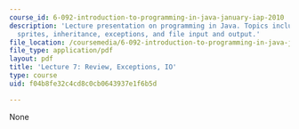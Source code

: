 ```yaml
---
course_id: 6-092-introduction-to-programming-in-java-january-iap-2010
description: 'Lecture presentation on programming in Java. Topics include: interfaces,
  sprites, inheritance, exceptions, and file input and output.'
file_location: /coursemedia/6-092-introduction-to-programming-in-java-january-iap-2010/f04b8fe32c4cd8c0cb0643937e1f6b5d_MIT6_092IAP10_lec07.pdf
file_type: application/pdf
layout: pdf
title: 'Lecture 7: Review, Exceptions, IO'
type: course
uid: f04b8fe32c4cd8c0cb0643937e1f6b5d

---
```

None